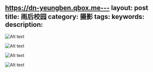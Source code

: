 https://dn-yeungben.qbox.me---
layout: post
title: 雨后校园
category: 摄影
tags:
keywords:
description:
---

![Alt text](https://dn-yeungben.qbox.me/public/img/photography/GDUT/1.jpg)

![Alt text](https://dn-yeungben.qbox.me/public/img/photography/GDUT/2.jpg)

![Alt text](https://dn-yeungben.qbox.me/public/img/photography/GDUT/3.jpg)

![Alt text](https://dn-yeungben.qbox.me/public/img/photography/GDUT/4.jpg)

